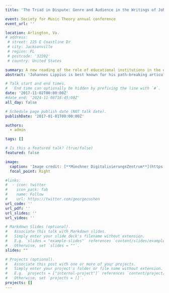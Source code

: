 ```yaml
---
title: 'The Triad in Dispute: Genre and Audience in the Writings of Johannes Lippius'

event: Society for Music Theory annual conference
event_url: ''

location: Arlington, Va.
# address:
 # street: 225 E Coastline Dr
 # city: Jacksonville
 # region: FL
 # postcode: '32202'
 # country: United States

summary: A new reading of the role of educational institutions in the origins of the theory of the triad.
abstract: 'Johannes Lippius is best known for his path-breaking articulation of the concept of the triad. The reception of this innovation chiefly relies upon his treatise <i>Synopsis novae musicae</i>, despite the fact that Lippius had already published many of this book’s notable points in earlier texts, which he called “disputations on music.” Yet the genre-specific peculiarities of the <i>disputatio</i> have been overlooked. By situating his writings within the university system of the day and the formalized genres in which he wrote, this paper reveals an important instance of how music theory has been shaped by the demands of audience and genre.'

# Talk start and end times.
#   End time can optionally be hidden by prefixing the line with `#`.
date: '2017-11-02T00:00:00Z'
#date_end: '2024-11-08T18:45:00Z'
all_day: false

# Schedule page publish date (NOT talk date).
publishDate: '2017-01-01T00:00:00Z'

authors:
  - admin

tags: []

# Is this a featured talk? (true/false)
featured: false

image:
  caption: 'Image credit: [**Münchner DigitalisierungsZentrum**](https://www.digitale-sammlungen.de/en/view/bsb00089436?page=,1)'
  focal_point: Right

#links:
#  - icon: twitter
#    icon_pack: fab
#    name: Follow
#    url: https://twitter.com/georgecushen
url_code: ''
url_pdf: ''
url_slides: ''
url_video: ''

# Markdown Slides (optional).
#   Associate this talk with Markdown slides.
#   Simply enter your slide deck's filename without extension.
#   E.g. `slides = "example-slides"` references `content/slides/example-slides.md`.
#   Otherwise, set `slides = ""`.
slides: ""

# Projects (optional).
#   Associate this post with one or more of your projects.
#   Simply enter your project's folder or file name without extension.
#   E.g. `projects = ["internal-project"]` references `content/project/deep-learning/index.md`.
#   Otherwise, set `projects = []`.
projects: []
---
```


